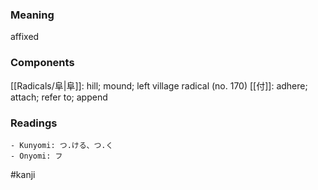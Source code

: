 ### Meaning

affixed

### Components

[[Radicals/阜|阜]]: hill; mound; left village radical (no. 170) [[付]]: adhere; attach; refer to; append

### Readings

```
- Kunyomi: つ.ける、つ.く
- Onyomi: フ
```

#kanji